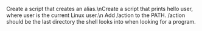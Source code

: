 Create a script that creates an alias.\nCreate a script that prints hello user, where user is the current Linux user.\n Add /action to the PATH. /action should be the last directory the shell looks into when looking for a program.
